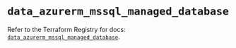 # `data_azurerm_mssql_managed_database`

Refer to the Terraform Registry for docs: [`data_azurerm_mssql_managed_database`](https://registry.terraform.io/providers/hashicorp/azurerm/4.38.0/docs/data-sources/mssql_managed_database).
